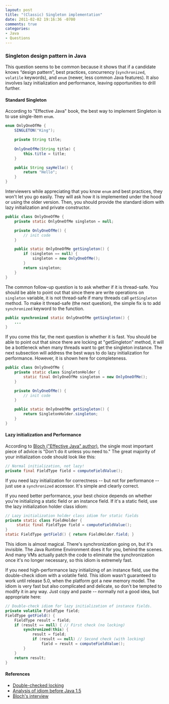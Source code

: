 ```yaml
---
layout: post
title: "(Classic) Singleton implementation"
date: 2011-02-02 19:16:36 -0700
comments: true
categories: 
- Java
- Questions
---
```


### Singleton design pattern in Java

This question seems to be common because it shows that if a candidate knows “design pattern”, best practices, concurrency (`synchronized`, `volatile` keywords), and `enum` (newer, less common Java features).
It also involves lazy initialization and performance, leaving opportunities to drill further.

#### Standard Singleton

According to "Effective Java" book, the best way to implement Singleton is to use single-item `enum`.

``` java Singeton with example attribute, constructor, and method.
enum OnlyOneOfMe {
    SINGLETON("King");

    private String title;
    
    OnlyOneOfMe(String title) {
        this.title = title;
    }

    public String sayHello() {
        return "Hello";
    }
}
```

Interviewers while appreciating that you know `enum` and best practices, they won't let you go easily.
They will ask how it is implemented under the hood or using the older version.
Then, you should provide the standard idiom with lazy initialization and private constructor.

``` java Singleton with private constructor
public class OnlyOneOfMe {
    private static OnlyOneOfMe singleton = null;

    private OnlyOneOfMe() {
        // init code
    }

    public static OnlyOneOfMe getSingleton() {
        if (singleton == null) {
            singleton = new OnlyOneOfMe();
        }
        return singleton;
    }
}
```

The common follow-up question is to ask whether if it is thread-safe.
You should be able to point out that since there are write operations on `singleton` variable, it is not thread-safe if many threads call `getSingleton` method.
To make it thread-safe (the next question), the simple fix is to add `synchronized` keyword to the function.

``` java
public synchronized static OnlyOneOfMe getSingleton() {
    ...
}
```

If you come this far, the next question is whether it is fast.
You should be able to point out that since there are locking at "getSingleton" method, it will be a bottleneck when many threads want to get the singleton instance.
The next subsection will address the best ways to do lazy initialization for performance.
However, it is shown here for completeness.

``` java Lazy initialization for performance
public class OnlyOneOfMe {
    private static class SingletonHolder {
        static final OnlyOneOfMe singleton = new OnlyOneOfMe();
    }

    private OnlyOneOfMe() {
        // init code
    }

    public static OnlyOneOfMe getSingleton() {
        return SingletonHolder.singleton;
    }
}
```

#### Lazy initialization and Performance

According to [Bloch ("Effective Java" author)](http://www.oracle.com/technetwork/articles/javase/bloch-effective-08-qa-140880.html), the single most important piece of advice is "Don't do it unless you need to." The great majority of your initialization code should look like this:

``` java
// Normal initialization, not lazy!
private final FieldType field = computeFieldValue();
```

If you need lazy initialization for correctness -- but not for performance -- just use a `synchronized` accessor. It's simple and clearly correct.

If you need better performance, your best choice depends on whether you're initializing a static field or an instance field. If it's a static field, use the lazy initialization holder class idiom:

``` java Singleton static field.
// Lazy initialization holder class idiom for static fields
private static class FieldHolder {
     static final FieldType field = computeFieldValue();
}
static FieldType getField() { return FieldHolder.field; }
```
 
This idiom is almost magical. There's synchronization going on, but it's invisible. 
The Java Runtime Environment does it for you, behind the scenes. 
And many VMs actually patch the code to eliminate the synchronization once it's no longer necessary, so this idiom is extremely fast.

If you need high-performance lazy initializing of an instance field, use the double-check idiom with a volatile field. 
This idiom wasn't guaranteed to work until release 5.0, when the platform got a new memory model. 
The idiom is very fast but also complicated and delicate, so don't be tempted to modify it in any way. 
Just copy and paste -- normally not a good idea, but appropriate here:

``` java Double-check idiom for Singleton instance fields.
// Double-check idiom for lazy initialization of instance fields.
private volatile FieldType field;
FieldType getField() {
    FieldType result = field;
    if (result == null) { // First check (no locking)
        synchronized(this) {
            result = field;
            if (result == null) // Second check (with locking)
                field = result = computeFieldValue();
        }
    }
    return result;
}
```

#### References

* [Double-checked locking](https://en.wikipedia.org/wiki/Double-checked_locking#Usage_in_Java)
* [Analysis of idiom before Java 1.5](http://www.cs.umd.edu/~pugh/java/memoryModel/DoubleCheckedLocking.html)
* [Bloch's interview](http://www.oracle.com/technetwork/articles/javase/bloch-effective-08-qa-140880.html)

